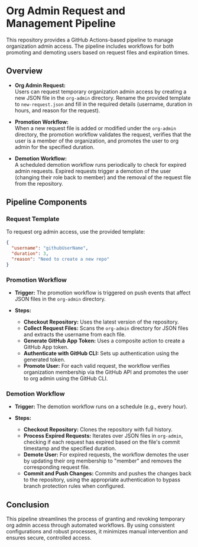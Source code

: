 # Org Admin Request and Management Pipeline

This repository provides a GitHub Actions-based pipeline to manage organization admin access. The pipeline includes workflows for both promoting and demoting users based on request files and expiration times.

## Overview

- **Org Admin Request:**  
  Users can request temporary organization admin access by creating a new JSON file in the `org-admin` directory. Rename the provided template to `new-request.json` and fill in the required details (username, duration in hours, and reason for the request).

- **Promotion Workflow:**  
  When a new request file is added or modified under the `org-admin` directory, the promotion workflow validates the request, verifies that the user is a member of the organization, and promotes the user to org admin for the specified duration.

- **Demotion Workflow:**  
  A scheduled demotion workflow runs periodically to check for expired admin requests. Expired requests trigger a demotion of the user (changing their role back to member) and the removal of the request file from the repository.

## Pipeline Components

### Request Template

To request org admin access, use the provided template:

```json
{
  "username": "githubUserName",
  "duration": 3,
  "reason": "Need to create a new repo"
}
```

### Promotion Workflow

- **Trigger:**
  The promotion workflow is triggered on push events that affect JSON files in the `org-admin` directory.

- **Steps:**
  - **Checkout Repository:** Uses the latest version of the repository.
  - **Collect Request Files:** Scans the `org-admin` directory for JSON files and extracts the username from each file.
  - **Generate GitHub App Token:** Uses a composite action to create a GitHub App token.
  - **Authenticate with GitHub CLI:** Sets up authentication using the generated token.
  - **Promote User:** For each valid request, the workflow verifies organization membership via the GitHub API and promotes the user to org admin using the GitHub CLI.

### Demotion Workflow

- **Trigger:**
  The demotion workflow runs on a schedule (e.g., every hour).

- **Steps:**
  - **Checkout Repository:** Clones the repository with full history.
  - **Process Expired Requests:** Iterates over JSON files in `org-admin`, checking if each request has expired based on the file's commit timestamp and the specified duration.
  - **Demote User:** For expired requests, the workflow demotes the user by updating their org membership to "member" and removes the corresponding request file.
  - **Commit and Push Changes:** Commits and pushes the changes back to the repository, using the appropriate authentication to bypass branch protection rules when configured.

## Conclusion

This pipeline streamlines the process of granting and revoking temporary org admin access through automated workflows. By using consistent configurations and robust processes, it minimizes manual intervention and ensures secure, controlled access.

